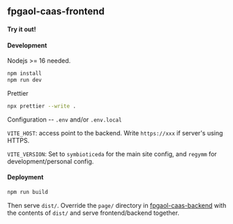 ## fpgaol-caas-frontend

#### Try it out!

[](https://caas.symbioticeda.com)

[](http://149.28.136.195:18888)

#### Development

Nodejs >= 16 needed.

```bash
npm install
npm run dev
```

Prettier

```bash
npx prettier --write .
```

Configuration -- `.env` and/or `.env.local`

`VITE_HOST`: access point to the backend. Write `https://xxx` if server's using HTTPS.

`VITE_VERSION`: Set to `symbioticeda` for the main site config, and `regymm` for development/personal config.

#### Deployment

```bash
npm run build
```

Then serve `dist/`. Override the `page/` directory in [fpgaol-caas-backend](https://github.com/FPGAOL-CE/fpgaol-caas-backend) with the contents of `dist/` and serve frontend/backend together.
